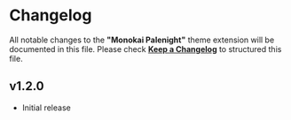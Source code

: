 # Changelog

All notable changes to the **"Monokai Palenight"** theme extension will be documented in this file. Please check [**Keep a Changelog**](https://keepachangelog.com/) to structured this file.

## v1.2.0

-  Initial release

